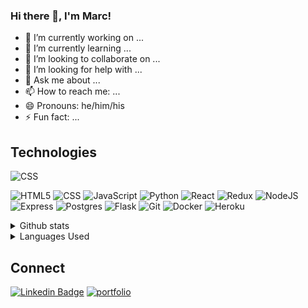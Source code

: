### Hi there 👋, I'm Marc!

- 🔭 I’m currently working on ...
- 🌱 I’m currently learning ...
- 👯 I’m looking to collaborate on ...
- 🤔 I’m looking for help with ...
- 💬 Ask me about ...
- 📫 How to reach me: ...
- 😄 Pronouns: he/him/his
- ⚡ Fun fact: ...

## Technologies
![CSS](https://img.shields.io/badge/html5-%23E34F26.svg?&style=for-the-badge&logo=html5&logoColor=white)

<img alt="HTML5" src="https://img.shields.io/badge/html5-%23E34F26.svg?&style=for-the-badge&logo=html5&logoColor=white" /> <img alt="CSS" src="https://img.shields.io/badge/css3-%231572B6.svg?&style=for-the-badge&logo=css3&logoColor=white"/> <img alt="JavaScript" src="https://img.shields.io/badge/javascript-%23323330.svg?&style=for-the-badge&logo=javascript&logoColor=%23F7DF1E" /> <img alt="Python" src="https://img.shields.io/badge/python-%2314354C.svg?&style=for-the-badge&logo=python&logoColor=white" /> <img alt="React" src="https://img.shields.io/badge/react-%2320232a.svg?&style=for-the-badge&logo=react&logoColor=%2361DAFB"/> <img alt="Redux" src="https://img.shields.io/badge/redux-%23593d88.svg?&style=for-the-badge&logo=redux&logoColor=white" /> <img alt="NodeJS" src="https://img.shields.io/badge/node.js-%2343853D.svg?&style=for-the-badge&logo=node.js&logoColor=white" /> <img alt="Express" src="https://img.shields.io/badge/Express.js-000000?style=for-the-badge&logo=express&logoColor=white" /> <img alt="Postgres" src="https://img.shields.io/badge/postgres-%23316192.svg?&style=for-the-badge&logo=postgresql&logoColor=white" /> <img alt="Flask" src="https://img.shields.io/badge/flask-%23000.svg?&style=for-the-badge&logo=flask&logoColor=white" /> <img alt="Git" src="https://img.shields.io/badge/Git-F05032?style=for-the-badge&logo=git&logoColor=white" /> <img alt="Docker" src="https://img.shields.io/badge/Docker-2CA5E0?style=for-the-badge&logo=docker&logoColor=white" /> <img alt="Heroku"  src="https://img.shields.io/badge/Heroku-430098?style=for-the-badge&logo=heroku&logoColor=white" />

<details>
  <summary>Github stats</summary>
  <img align="left" alt="Marc's GitHub Stats" src="https://github-readme-stats.vercel.app/api?username=mcarlson30s&show_icons=true&hide_border=true&theme=tokyonight" />
</details>

<details>
  <summary>Languages Used</summary>
  <img align="left" alt="Marc's GitHub Stats" src="https://github-readme-stats.vercel.app/api/top-langs/?username=mcarlson30&theme=tokyonight" />
</details>


## Connect
<a href="https://www.linkedin.com/in/marc-carlson/" rel="nofollow"><img src="https://camo.githubusercontent.com/a80d00f23720d0bc9f55481cfcd77ab79e141606829cf16ec43f8cacc7741e46/68747470733a2f2f696d672e736869656c64732e696f2f62616467652f4c696e6b6564496e2d3030373742353f7374796c653d666f722d7468652d6261646765266c6f676f3d6c696e6b6564696e266c6f676f436f6c6f723d7768697465" alt="Linkedin Badge" data-canonical-src="https://img.shields.io/badge/LinkedIn-0077B5?style=for-the-badge&amp;logo=linkedin&amp;logoColor=white" style="max-width:100%;"></a> <a href="https://mcarlson30.github.io/" rel="nofollow"><img src="https://img.shields.io/badge/Personal_Portfolio-231F20?style=for-the-badge&amp;logo=buffer&amp;logoColor=white" alt="portfolio" data-canonical-src="https://img.shields.io/badge/Personal_Portfolio-231F20?style=for-the-badge&amp;logo=buffer&amp;logoColor=white" style="max-width:100%;"></a>
